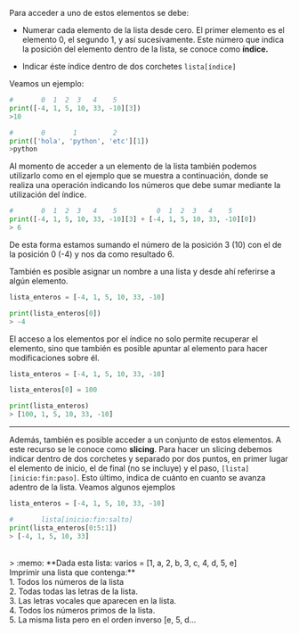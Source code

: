 Para acceder a uno de estos elementos se debe:
  
  * Numerar cada elemento de la lista desde cero. El primer elemento es el elemento 0, el segundo 1, y así sucesivamente. Este número que indica la posición del elemento dentro de la lista, se conoce como **índice.**

  * Indicar éste índice dentro de dos corchetes `lista[índice]` <br>

Veamos un ejemplo:

``` python
#       0  1  2  3   4    5 
print([-4, 1, 5, 10, 33, -10][3])
>10
``` 

``` python
#       0       1         2
print(['hola', 'python', 'etc'][1])
>python
``` 

Al momento de acceder a un elemento de la lista también podemos utilizarlo como en el ejemplo que se muestra a continuación, donde se realiza una operación indicando los números que debe sumar mediante la utilización del índice. 

``` python
#       0  1  2  3   4    5          0  1  2  3   4    5
print([-4, 1, 5, 10, 33, -10][3] + [-4, 1, 5, 10, 33, -10][0])
> 6
``` 

De esta forma estamos sumando el número de la posición 3 (10) con el de la posición 0 (-4) y nos da como resultado 6.

También es posible asignar un nombre a una lista y desde ahí referirse a algún elemento.

``` python
lista_enteros = [-4, 1, 5, 10, 33, -10]

print(lista_enteros[0])
> -4
``` 

El acceso a los elementos por el índice no solo permite recuperar el elemento, sino que también es posible apuntar al elemento para hacer modificaciones sobre él.

``` python
lista_enteros = [-4, 1, 5, 10, 33, -10]

lista_enteros[0] = 100

print(lista_enteros)
> [100, 1, 5, 10, 33, -10]
``` 

****


Además, también es posible acceder a un conjunto de estos elementos. A este recurso se le conoce como **slicing**. Para hacer un slicing debemos indicar dentro de dos corchetes y separado por dos puntos, en primer lugar el elemento de inicio, el de final (no se incluye) y el paso, `[lista][inicio:fin:paso]`. Esto último, indica de cuánto en cuanto se avanza adentro de la lista. Veamos algunos ejemplos

``` python
lista_enteros = [-4, 1, 5, 10, 33, -10]

#       lista[inicio:fin:salto]
print(lista_enteros[0:5:1])
> [-4, 1, 5, 10, 33]
``` 

<br>
> :memo: **Dada esta lista:
      varios = [1, a, 2, b, 3, c, 4, d, 5, e] <br>
Imprimir una lista que contenga:**<br>
1. Todos los números de la lista<br>
2. Todas todas las letras de la lista. <br>
3. Las letras vocales que aparecen en la lista. <br>
4. Todos los números primos de la lista. <br>
5. La misma lista pero en el orden inverso [e, 5, d...
<br>
